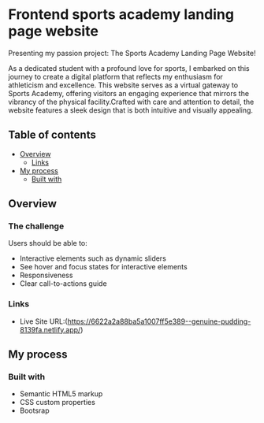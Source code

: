 # Frontend sports academy landing page website

Presenting my passion project: The Sports Academy Landing Page Website!

As a dedicated student with a profound love for sports, I embarked on this journey to create a digital platform that reflects my enthusiasm for athleticism and excellence. This website serves as a virtual gateway to Sports Academy, offering visitors an engaging experience that mirrors the vibrancy of the physical facility.Crafted with care and attention to detail, the website features a sleek design that is both intuitive and visually appealing. 

## Table of contents

- [Overview](#overview)
  - [Links](#links)
- [My process](#my-process)
  - [Built with](#built-with)


## Overview

### The challenge

Users should be able to:

- Interactive elements such as dynamic sliders
- See hover and focus states for interactive elements
- Responsiveness
- Clear call-to-actions guide 

### Links

- Live Site URL:(https://6622a2a88ba5a1007ff5e389--genuine-pudding-8139fa.netlify.app/)

## My process

### Built with

- Semantic HTML5 markup
- CSS custom properties
- Bootsrap
  
